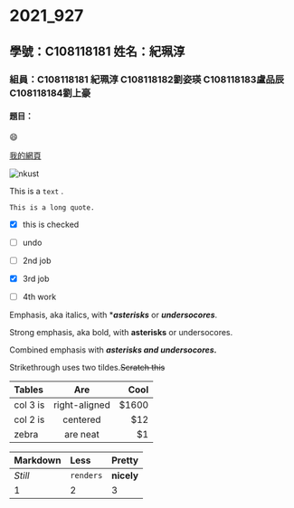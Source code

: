 # 2021_927

## 學號：C108118181 姓名：紀珮淳

### 組員：C108118181 紀珮淳 C108118182劉姿瑛 C108118183盧品辰 C108118184劉上豪

#### 題目：

:smile:

[我的網頁](https://user-images.githubusercontent.com/91454223/134865117-dbd66dad-30e4-4d55-871f-3e2b66606a5c.png)

![nkust](https://user-images.githubusercontent.com/91454223/134865117-dbd66dad-30e4-4d55-871f-3e2b66606a5c.png)

This is a `text` .

```
This is a long quote.
```

- [x] this is checked
- [ ] undo
- [ ] 2nd job
- [x] 3rd job
- [ ] 4th work


Emphasis, aka italics, with ****asterisks*** or ***undersocores***.

Strong emphasis, aka bold, with **asterisks** or undersocores.

Combined emphasis with ***asterisks and undersocores.***

Strikethrough uses two tildes.~~Scratch this~~


|Tables|Are|Cool|
|:--------|:----:|----:|
|col 3 is|right-aligned|$1600|
|col 2 is|centered|$12|}
|zebra|are neat|$1

|Markdown|Less|Pretty|
|:-----|:----|:----|
|_Still_|`renders`|**nicely**|
|1|2|3|}
